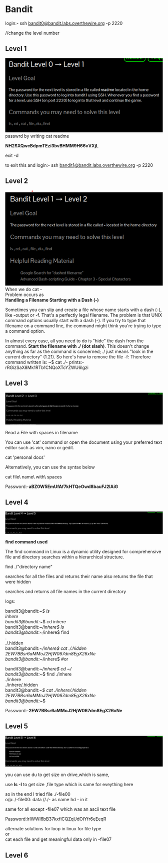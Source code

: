 # Bandit
login:- ssh bandit0@bandit.labs.overthewire.org -p 2220

//change the level number
<h2>Level 1</h2>
<img src="pics/Screenshot 2023-12-25 104714.png">
passwrd by writing cat readme

<b>NH2SXQwcBdpmTEzi3bvBHMM9H66vVXjL</b>

exit -d 

to exit this
and 
login:- ssh bandit1@bandit.labs.overthewire.org -p 2220
<h2>Level 2</h2>
<img src="pics/Screenshot 2023-12-25 110800.png">
When we do cat -<br>
Problem occurs as <br>
<b>Handling a Filename Starting with a Dash (-)</b>

Sometimes you can slip and create a file whose name starts with a dash (-), like -output or -f. That's a perfectly legal filename. The problem is that UNIX command options usually start with a dash (-). If you try to type that filename on a command line, the command might think you're trying to type a command option.

In almost every case, all you need to do is "hide" the dash from the command. <b>Start the filename with ./ (dot slash)</b>. This doesn't change anything as far as the command is concerned; ./ just means "look in the current directory" (1.21). So here's how to remove the file -f:
Therefore command written is:
~$ cat ./-
prints:-
rRGizSaX8Mk1RTb1CNQoXTcYZWU6lgzi
<h2>Level 3</h2>

![Alt text](pics/image.png)

Read a File with spaces in filename

You can use 'cat' command or open the document using your preferred text editor such as vim, nano or gedit.

cat 'personal docs'

Alternatively, you can use the syntax below

cat file\ name\ with\ spaces

Password:-<b>aBZ0W5EmUfAf7kHTQeOwd8bauFJ2lAiG</b>

<h2>Level 4</h2>

![Alt text](pics/image4.png)

**find command used**
<p>
The find command in Linux is a dynamic utility designed for comprehensive file and directory searches within a hierarchical structure. 

find ./"directory name"

searches for all the files and returns their name also returns the file that were hidden

searches and returns all file names in the current directory


</p>
logs:

bandit3@bandit:\~*\$ ls<br>
inhere<br>
bandit3@bandit:\~*\$ cd inhere<br>
bandit3@bandit:\~*\/inhere$ ls<br>
bandit3@bandit:\~*\/inhere$ find<br>
.<br>
./.hidden<br>
bandit3@bandit:\~*\/inhere$ cat ./.hidden<br>
2EW7BBsr6aMMoJ2HjW067dm8EgX26xNe<br>
bandit3@bandit:\~*\/inhere$ #or<br>

bandit3@bandit:\~*\/inhere$ cd ~/<br>
bandit3@bandit:\~*\$ find ./inhere<br>
./inhere<br>
./inhere/.hidden<br>
bandit3@bandit:\~*\$ cat ./inhere/.hidden<br>
2EW7BBsr6aMMoJ2HjW067dm8EgX26xNe<br>
bandit3@bandit:\~*\$ <br>


Password:-<b>2EW7BBsr6aMMoJ2HjW067dm8EgX26xNe</b>

<h2>Level 5</h2>

![Alt text](pics/image5.png)

you can use du to get size on drive,which is same,

use <b>ls -l</b> to get size ,file type which is same for eveything here
 
 so in the end I tried file ./-file00<br>
 o/p:./-file00: data
//./- as name hd - in it

same for all except -file07 which was an ascii text file

Password:lrIWWI6bB37kxfiCQZqUdOIYfr6eEeqR

alternate solutions
for loop in linux for file type<br>
or <br>
cat each file and get meaningful data only in -file07

<h2>Level 6</h2>
